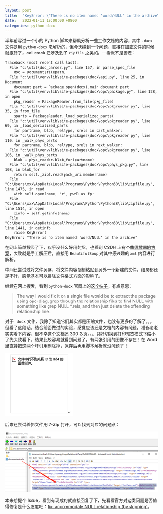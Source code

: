 ```yaml
---
layout: post
title:  "KeyError: \"There is no item named 'word/NULL' in the archive\""
date:   2022-01-11 19:00:00 +0800
categories: python docx
---
```


半年前写过一个小的 Python 脚本来帮助分析一些工作文档的内容，其中 `.docx` 文件是用 `python-docx` 来解析的，但今天碰到一个问题，直接在加载文件的时候就报错了，call stack 还涉及到了 `zipfile` 之类的，一看就不是善茬：

~~~
Traceback (most recent call last):
  File "c:\util\doc_parser.py", line 157, in parse_spec_file
    doc = Document(filepath)
  File "c:\util\venv\lib\site-packages\docx\api.py", line 25, in Document
    document_part = Package.open(docx).main_document_part
  File "c:\util\venv\lib\site-packages\docx\opc\package.py", line 128, in open
    pkg_reader = PackageReader.from_file(pkg_file)
  File "c:\util\venv\lib\site-packages\docx\opc\pkgreader.py", line 35, in from_file
    sparts = PackageReader._load_serialized_parts(
  File "c:\util\venv\lib\site-packages\docx\opc\pkgreader.py", line 69, in _load_serialized_parts
    for partname, blob, reltype, srels in part_walker:
  File "c:\util\venv\lib\site-packages\docx\opc\pkgreader.py", line 110, in _walk_phys_parts
    for partname, blob, reltype, srels in next_walker:
  File "c:\util\venv\lib\site-packages\docx\opc\pkgreader.py", line 105, in _walk_phys_parts
    blob = phys_reader.blob_for(partname)
  File "c:\util\venv\lib\site-packages\docx\opc\phys_pkg.py", line 108, in blob_for
    return self._zipf.read(pack_uri.membername)
  File "C:\Users\xxx\AppData\Local\Programs\Python\Python38\lib\zipfile.py", line 1475, in read
    with self.open(name, "r", pwd) as fp:
  File "C:\Users\xxx\AppData\Local\Programs\Python\Python38\lib\zipfile.py", line 1514, in open
    zinfo = self.getinfo(name)
  File "C:\Users\xxx\AppData\Local\Programs\Python\Python38\lib\zipfile.py", line 1441, in getinfo
    raise KeyError(
KeyError: "There is no item named 'word/NULL' in the archive"
~~~

在网上简单搜索了下，似乎没什么好用的招，也看到 CSDN 上有个[曲线救国的方案](https://blog.csdn.net/weixin_42521211/article/details/106428503)，大致就是手工解压后，直接用 `BeautifulSoup` 对其中感兴趣的 `xml` 内容进行解析。

中间还尝试过将文件另存、将文件内容复制粘贴到另外一个新建的文件，结果都还是不行，感觉基本可以排除文件格式方面的影响了。

继续在网上搜索，看到 `python-docx` 官网上的[这个帖子](https://github.com/python-openxml/python-docx/issues/797)，有点意思：

> The way I would fix it on a single file would be to extract the package using opc-diag, grep through the relationship files to find NULL with something like grep NULL *.rels, and then just delete the offending relationship line.

对于 `.docx` 文件，我除了知道它们其实都是压缩文件，也没有更多的了解了。。。但看了这段话，结合前面做过的实验，感觉应该还是文档的内容有问题，准备老老实实看下内容，很不幸这个文档还 300 多页。。。只好切换到打印预览模式下缩小了先大致看下，结果比较容易就看到问题了，有两张引用的图像不存在！在 Word 里直接把这两个坏引用删除掉，保存后再用脚本解析就没问题了！

![](/images/bad_image_in_word_document.png)

后来还尝试着把文件用 7-Zip 打开，可以找到对应的问题点：

![](/images/null_target_in_rels.png)

本来想提个 Issue，看到有现成的就直接回复了下，先看看官方对这类问题是否值得修复是什么态度吧：[fix: accommodate NULL relationship (by skipping)](https://github.com/python-openxml/python-docx/issues/678)。

<script src="https://utteranc.es/client.js"
        repo="yingang/yingang.github.io"
        issue-term="pathname"
        label="Comment"
        theme="github-light"
        crossorigin="anonymous"
        async>
</script>